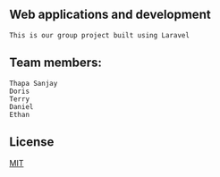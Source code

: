 ## Web applications and development
    This is our group project built using Laravel

## Team members:
    Thapa Sanjay
    Doris
    Terry
    Daniel
    Ethan

## License
[MIT](https://choosealicense.com/licenses/mit/)
